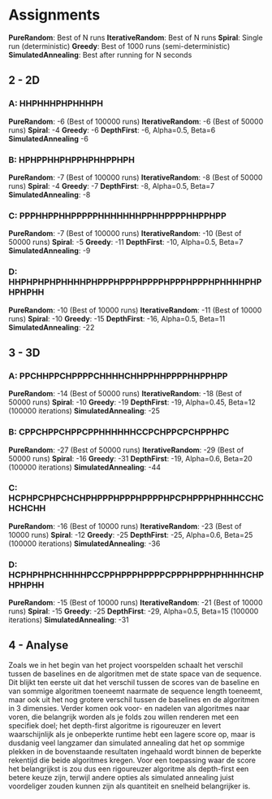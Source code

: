 # Assignments
**PureRandom**: Best of N runs
**IterativeRandom**: Best of N runs
**Spiral**: Single run (deterministic)
**Greedy**: Best of 1000 runs (semi-deterministic)
**SimulatedAnnealing**: Best after running for N seconds

## 2 - 2D
### A: HHPHHHPHPHHHPH
**PureRandom**: -6 (Best of 100000 runs)
**IterativeRandom**: -6 (Best of 50000 runs)
**Spiral**: -4
**Greedy**: -6
**DepthFirst**: -6, Alpha=0.5, Beta=6
**SimulatedAnnealing** -6

### B: HPHPPHHPHPPHPHHPPHPH
**PureRandom**: -7 (Best of 100000 runs)
**IterativeRandom**: -8 (Best of 50000 runs)
**Spiral**: -4
**Greedy**: -7
**DepthFirst**: -8, Alpha=0.5, Beta=7
**SimulatedAnnealing**: -8

### C: PPPHHPPHHPPPPPHHHHHHHPPHHPPPPHHPPHPP
**PureRandom**: -7 (Best of 100000 runs)
**IterativeRandom**: -10 (Best of 50000 runs)
**Spiral**: -5
**Greedy**: -11
**DepthFirst**: -10, Alpha=0.5, Beta=7
**SimulatedAnnealing**: -9

### D: HHPHPHPHPHHHHPHPPPHPPPHPPPPHPPPHPPPHPHHHHPHPHPHPHH
**PureRandom**: -10 (Best of 10000 runs)
**IterativeRandom**: -11 (Best of 10000 runs)
**Spiral**: -10
**Greedy**: -15
**DepthFirst**: -16, Alpha=0.5, Beta=11
**SimulatedAnnealing**: -22 

## 3 - 3D
### A: PPCHHPPCHPPPPCHHHHCHHPPHHPPPPHHPPHPP
**PureRandom**: -14 (Best of 50000 runs)
**IterativeRandom**: -18 (Best of 50000 runs)
**Spiral**: -10
**Greedy**: -19
**DepthFirst**: -19, Alpha=0.45, Beta=12 (100000 iterations)
**SimulatedAnnealing**: -25

### B: CPPCHPPCHPPCPPHHHHHHCCPCHPPCPCHPPHPC
**PureRandom**: -27 (Best of 50000 runs)
**IterativeRandom**: -29 (Best of 50000 runs)
**Spiral**: -16
**Greedy**: -31
**DepthFirst**: -19, Alpha=0.6, Beta=20 (100000 iterations)
**SimulatedAnnealing**: -44

### C: HCPHPCPHPCHCHPHPPPHPPPHPPPPHPCPHPPPHPHHHCCHCHCHCHH
**PureRandom**: -16 (Best of 10000 runs)
**IterativeRandom**: -23 (Best of 10000 runs)
**Spiral**: -12
**Greedy**: -25
**DepthFirst**: -25, Alpha=0.6, Beta=25 (100000 iterations)
**SimulatedAnnealing**: -36

### D: HCPHPHPHCHHHHPCCPPHPPPHPPPPCPPPHPPPHPHHHHCHPHPHPHH
**PureRandom**: -15 (Best of 10000 runs)
**IterativeRandom**: -21 (Best of 10000 runs)
**Spiral**: -15
**Greedy**: -25
**DepthFirst**: -29, Alpha=0.5, Beta=15 (100000 iterations)
**SimulatedAnnealing**: -31

## 4 - Analyse
Zoals we in het begin van het project voorspelden schaalt het verschil tussen 
de baselines en de algoritmen met de state space van de sequence. Dit 
blijkt ten eerste uit dat het verschil tussen de scores van de baseline en van 
sommige algoritmen toeneemt naarmate de sequence length toeneemt, maar ook uit 
het nog grotere verschil tussen de baselines en de algoritmen in 3 dimensies. 
Verder komen ook voor- en nadelen van algoritmes naar voren, die belangrijk 
worden als je folds zou willen renderen met een specifiek doel; het depth-first 
algoritme is rigoureuzer en levert waarschijnlijk als je onbeperkte runtime 
hebt een lagere score op, maar is dusdanig veel langzamer dan simulated 
annealing dat het op sommige plekken in de bovenstaande resultaten ingehaald 
wordt binnen de beperkte rekentijd die beide algoritmes kregen. Voor een 
toepassing waar de score het belangrijkst is zou dus een rigoureuzer algoritme 
als depth-first een betere keuze zijn, terwijl andere opties als simulated 
annealing juist voordeliger zouden kunnen zijn als quantiteit en snelheid 
belangrijker is.
